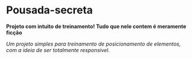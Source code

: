 <h1>Pousada-secreta</h1>
<strong>Projeto com intuito de treinamento! Tudo que nele contem é meramente ficção</strong>
<p><em>Um projeto simples para treinamento de posicionamento de elementos, com a ideia de ser totalmente responsivel.</em><p>
